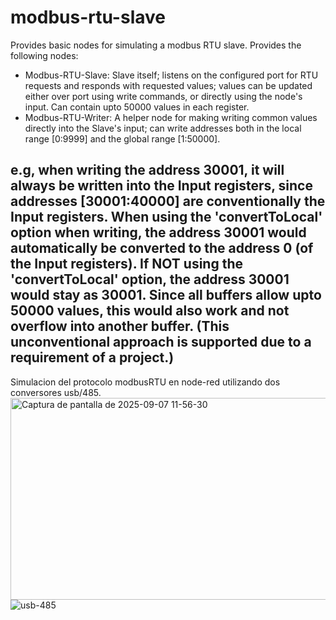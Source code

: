 # modbus-rtu-slave
Provides basic nodes for simulating a modbus RTU slave.
Provides the following nodes:
- Modbus-RTU-Slave: Slave itself; listens on the configured port for RTU requests and responds with requested values; values can be updated either over port using write commands, or directly using the node's input. Can contain upto 50000 values in each register.
- Modbus-RTU-Writer: A helper node for making writing common values directly into the Slave's input; can write addresses both in the local range [0:9999] and the global range [1:50000].
 
e.g, when writing the address 30001, it will always be written into the Input registers, since addresses [30001:40000] are conventionally the Input registers. When using the 'convertToLocal' option when writing, the address 30001 would automatically be converted to the address 0 (of the Input registers). If NOT using the 'convertToLocal' option, the address 30001 would stay as 30001. Since all buffers allow upto 50000 values, this would also work and not overflow into another buffer. (This unconventional approach is supported due to a requirement of a project.)
--------------------------------------------------------------------------------------

Simulacion del protocolo modbusRTU en node-red utilizando dos conversores usb/485. 
<img width="915" height="323" alt="Captura de pantalla de 2025-09-07 11-56-30" src="https://github.com/user-attachments/assets/a3952937-884b-4018-96ff-ef3e096d8fe4" />
![usb-485](https://github.com/user-attachments/assets/4f65d119-697c-415b-a048-e0d5cf2acc6a)

